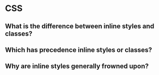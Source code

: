 # CSS

## What is the difference between inline styles and classes?
## Which has precedence inline styles or classes? 
## Why are inline styles generally frowned upon?